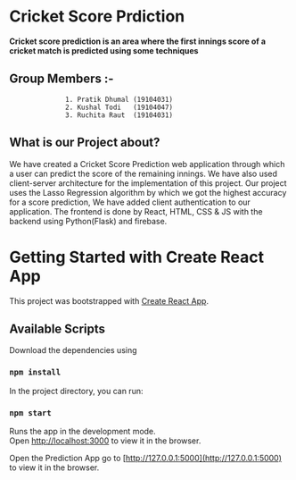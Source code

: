 # Cricket Score Prdiction

**Cricket score prediction is an area where the first innings score of a cricket match is predicted using some techniques**


## Group Members :-
                  1. Pratik Dhumal (19104031)
                  2. Kushal Todi   (19104047)
                  3. Ruchita Raut  (19104031)

## What is our Project about?

We have created a Cricket Score Prediction web application through which a user can predict the score of the remaining innings. We have also used client-server architecture for the implementation of this project. Our project uses the Lasso Regression algorithm by which we got the highest accuracy for a score prediction, We have added client authentication to our application. The frontend is done by React, HTML, CSS & JS with the backend using Python(Flask) and firebase.

# Getting Started with Create React App

This project was bootstrapped with [Create React App](https://github.com/facebook/create-react-app).

## Available Scripts

Download the dependencies using

### `npm install`

In the project directory, you can run:

### `npm start`

Runs the app in the development mode.\
Open [http://localhost:3000](http://localhost:3000) to view it in the browser.

Open the Prediction App go to [http://127.0.0.1:5000](http://127.0.0.1:5000) to view it in the browser.
